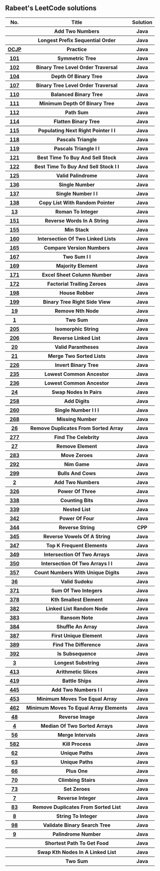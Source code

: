 <h2>Rabeet's LeetCode solutions</h2><center><table><tr><th>No.</th>  <th>Title</th>  <th>Solution</th></tr><tr><th><a href="src/LeetCode/AddTwoNumbers.java"></a></th><th> Add Two Numbers</th><th>Java</th></tr><tr><th><a href="src/LeetCode/LongestPrefixSequentialOrder.java"></a></th><th> Longest Prefix Sequential Order</th><th>Java</th></tr><tr><th><a href="src/LeetCode/OCJP_Practice.java">OCJP</a></th><th> Practice</th><th>Java</th></tr><tr><th><a href="src/LeetCode/Prob101_SymmetricTree.java">101</a></th><th> Symmetric Tree</th><th>Java</th></tr><tr><th><a href="src/LeetCode/Prob102_BinaryTreeLevelOrderTraversal.java">102</a></th><th> Binary Tree Level Order Traversal</th><th>Java</th></tr><tr><th><a href="src/LeetCode/Prob104_DepthOfBinaryTree.java">104</a></th><th> Depth Of Binary Tree</th><th>Java</th></tr><tr><th><a href="src/LeetCode/Prob107_BinaryTreeLevelOrderTraversal.java">107</a></th><th> Binary Tree Level Order Traversal</th><th>Java</th></tr><tr><th><a href="src/LeetCode/Prob110_BalancedBinaryTree.java">110</a></th><th> Balanced Binary Tree</th><th>Java</th></tr><tr><th><a href="src/LeetCode/Prob111_MinimumDepthOfBinaryTree.java">111</a></th><th> Minimum Depth Of Binary Tree</th><th>Java</th></tr><tr><th><a href="src/LeetCode/Prob112_PathSum.java">112</a></th><th> Path Sum</th><th>Java</th></tr><tr><th><a href="src/LeetCode/Prob114_FlattenBinaryTree.java">114</a></th><th> Flatten Binary Tree</th><th>Java</th></tr><tr><th><a href="src/LeetCode/Prob115_PopulatingNextRightPointerII.java">115</a></th><th> Populating Next Right Pointer I I</th><th>Java</th></tr><tr><th><a href="src/LeetCode/Prob118_PascalsTriangle.java">118</a></th><th> Pascals Triangle</th><th>Java</th></tr><tr><th><a href="src/LeetCode/Prob119_PascalsTriangleII.java">119</a></th><th> Pascals Triangle I I</th><th>Java</th></tr><tr><th><a href="src/LeetCode/Prob121_BestTimeToBuyAndSellStock.java">121</a></th><th> Best Time To Buy And Sell Stock</th><th>Java</th></tr><tr><th><a href="src/LeetCode/Prob122_BestTimeToBuyAndSellStockII.java">122</a></th><th> Best Time To Buy And Sell Stock I I</th><th>Java</th></tr><tr><th><a href="src/LeetCode/Prob125_ValidPalindrome.java">125</a></th><th> Valid Palindrome</th><th>Java</th></tr><tr><th><a href="src/LeetCode/Prob136_SingleNumber.java">136</a></th><th> Single Number</th><th>Java</th></tr><tr><th><a href="src/LeetCode/Prob137_SingleNumberII.java">137</a></th><th> Single Number I I</th><th>Java</th></tr><tr><th><a href="src/LeetCode/Prob138_CopyListWithRandomPointer.java">138</a></th><th> Copy List With Random Pointer</th><th>Java</th></tr><tr><th><a href="src/LeetCode/Prob13_RomanToInteger.java">13</a></th><th> Roman To Integer</th><th>Java</th></tr><tr><th><a href="src/LeetCode/Prob151_ReverseWordsInAString.java">151</a></th><th> Reverse Words In A String</th><th>Java</th></tr><tr><th><a href="src/LeetCode/Prob155_MinStack.java">155</a></th><th> Min Stack</th><th>Java</th></tr><tr><th><a href="src/LeetCode/Prob160_IntersectionOfTwoLinkedLists.java">160</a></th><th> Intersection Of Two Linked Lists</th><th>Java</th></tr><tr><th><a href="src/LeetCode/Prob165_CompareVersionNumbers.java">165</a></th><th> Compare Version Numbers</th><th>Java</th></tr><tr><th><a href="src/LeetCode/Prob167_TwoSumII.java">167</a></th><th> Two Sum I I</th><th>Java</th></tr><tr><th><a href="src/LeetCode/Prob169_MajorityElement.java">169</a></th><th> Majority Element</th><th>Java</th></tr><tr><th><a href="src/LeetCode/Prob171_ExcelSheetColumnNumber.java">171</a></th><th> Excel Sheet Column Number</th><th>Java</th></tr><tr><th><a href="src/LeetCode/Prob172_FactorialTrailingZeroes.java">172</a></th><th> Factorial Trailing Zeroes</th><th>Java</th></tr><tr><th><a href="src/LeetCode/Prob198_HouseRobber.java">198</a></th><th> House Robber</th><th>Java</th></tr><tr><th><a href="src/LeetCode/Prob199_BinaryTreeRightSideView.java">199</a></th><th> Binary Tree Right Side View</th><th>Java</th></tr><tr><th><a href="src/LeetCode/Prob19_RemoveNthNode.java">19</a></th><th> Remove Nth Node</th><th>Java</th></tr><tr><th><a href="src/LeetCode/Prob1_TwoSum.java">1</a></th><th> Two Sum</th><th>Java</th></tr><tr><th><a href="src/LeetCode/Prob205_IsomorphicString.java">205</a></th><th> Isomorphic String</th><th>Java</th></tr><tr><th><a href="src/LeetCode/Prob206_ReverseLinkedList.java">206</a></th><th> Reverse Linked List</th><th>Java</th></tr><tr><th><a href="src/LeetCode/Prob20_ValidParantheses.java">20</a></th><th> Valid Parantheses</th><th>Java</th></tr><tr><th><a href="src/LeetCode/Prob21_MergeTwoSortedLists.java">21</a></th><th> Merge Two Sorted Lists</th><th>Java</th></tr><tr><th><a href="src/LeetCode/Prob226_InvertBinaryTree.java">226</a></th><th> Invert Binary Tree</th><th>Java</th></tr><tr><th><a href="src/LeetCode/Prob235_LowestCommonAncestor.java">235</a></th><th> Lowest Common Ancestor</th><th>Java</th></tr><tr><th><a href="src/LeetCode/Prob236_LowestCommonAncestor.java">236</a></th><th> Lowest Common Ancestor</th><th>Java</th></tr><tr><th><a href="src/LeetCode/Prob24_SwapNodesInPairs.java">24</a></th><th> Swap Nodes In Pairs</th><th>Java</th></tr><tr><th><a href="src/LeetCode/Prob258_AddDigits.java">258</a></th><th> Add Digits</th><th>Java</th></tr><tr><th><a href="src/LeetCode/Prob260_SingleNumberIII.java">260</a></th><th> Single Number I I I</th><th>Java</th></tr><tr><th><a href="src/LeetCode/Prob268_MissingNumber.java">268</a></th><th> Missing Number</th><th>Java</th></tr><tr><th><a href="src/LeetCode/Prob26_RemoveDuplicatesFromSortedArray.java">26</a></th><th> Remove Duplicates From Sorted Array</th><th>Java</th></tr><tr><th><a href="src/LeetCode/Prob277_FindTheCelebrity.java">277</a></th><th> Find The Celebrity</th><th>Java</th></tr><tr><th><a href="src/LeetCode/Prob27_RemoveElement.java">27</a></th><th> Remove Element</th><th>Java</th></tr><tr><th><a href="src/LeetCode/Prob283_MoveZeroes.java">283</a></th><th> Move Zeroes</th><th>Java</th></tr><tr><th><a href="src/LeetCode/Prob292_NimGame.java">292</a></th><th> Nim Game</th><th>Java</th></tr><tr><th><a href="src/LeetCode/Prob299_BullsAndCows.java">299</a></th><th> Bulls And Cows</th><th>Java</th></tr><tr><th><a href="src/LeetCode/Prob2_AddTwoNumbers.java">2</a></th><th> Add Two Numbers</th><th>Java</th></tr><tr><th><a href="src/LeetCode/Prob326_PowerOfThree.java">326</a></th><th> Power Of Three</th><th>Java</th></tr><tr><th><a href="src/LeetCode/Prob338_CountingBits.java">338</a></th><th> Counting Bits</th><th>Java</th></tr><tr><th><a href="src/LeetCode/Prob339_NestedList.java">339</a></th><th> Nested List</th><th>Java</th></tr><tr><th><a href="src/LeetCode/Prob342_PowerOfFour.java">342</a></th><th> Power Of Four</th><th>Java</th></tr><tr><th><a href="src/LeetCode/Prob344_ReverseString.java">344</a></th><th> Reverse String</th><th>CPP</th></tr><tr><th><a href="src/LeetCode/Prob345_ReverseVowelsOfAString.java">345</a></th><th> Reverse Vowels Of A String</th><th>Java</th></tr><tr><th><a href="src/LeetCode/Prob347_TopKFrequentElements.java">347</a></th><th> Top K Frequent Elements</th><th>Java</th></tr><tr><th><a href="src/LeetCode/Prob349_IntersectionOfTwoArrays.java">349</a></th><th> Intersection Of Two Arrays</th><th>Java</th></tr><tr><th><a href="src/LeetCode/Prob350_IntersectionOfTwoArraysII.java">350</a></th><th> Intersection Of Two Arrays I I</th><th>Java</th></tr><tr><th><a href="src/LeetCode/Prob357_CountNumbersWithUniqueDigits.java">357</a></th><th> Count Numbers With Unique Digits</th><th>Java</th></tr><tr><th><a href="src/LeetCode/Prob36_ValidSudoku.java">36</a></th><th> Valid Sudoku</th><th>Java</th></tr><tr><th><a href="src/LeetCode/Prob371_SumOfTwoIntegers.java">371</a></th><th> Sum Of Two Integers</th><th>Java</th></tr><tr><th><a href="src/LeetCode/Prob378_KthSmallestElement.java">378</a></th><th> Kth Smallest Element</th><th>Java</th></tr><tr><th><a href="src/LeetCode/Prob382_LinkedListRandomNode.java">382</a></th><th> Linked List Random Node</th><th>Java</th></tr><tr><th><a href="src/LeetCode/Prob383_RansomNote.java">383</a></th><th> Ransom Note</th><th>Java</th></tr><tr><th><a href="src/LeetCode/Prob384_ShuffleAnArray.java">384</a></th><th> Shuffle An Array</th><th>Java</th></tr><tr><th><a href="src/LeetCode/Prob387_FirstUniqueElement.java">387</a></th><th> First Unique Element</th><th>Java</th></tr><tr><th><a href="src/LeetCode/Prob389_FindTheDifference.java">389</a></th><th> Find The Difference</th><th>Java</th></tr><tr><th><a href="src/LeetCode/Prob392_IsSubsequence.java">392</a></th><th> Is Subsequence</th><th>Java</th></tr><tr><th><a href="src/LeetCode/Prob3_LongestSubstring.java">3</a></th><th> Longest Substring</th><th>Java</th></tr><tr><th><a href="src/LeetCode/Prob413_ArithmeticSlices.java">413</a></th><th> Arithmetic Slices</th><th>Java</th></tr><tr><th><a href="src/LeetCode/Prob419_BattleShips.java">419</a></th><th> Battle Ships</th><th>Java</th></tr><tr><th><a href="src/LeetCode/Prob445_AddTwoNumbersII.java">445</a></th><th> Add Two Numbers I I</th><th>Java</th></tr><tr><th><a href="src/LeetCode/Prob453_MinimumMovesToeEqualArray.java">453</a></th><th> Minimum Moves Toe Equal Array</th><th>Java</th></tr><tr><th><a href="src/LeetCode/Prob462_MinimumMovesToEqualArrayElements.java">462</a></th><th> Minimum Moves To Equal Array Elements</th><th>Java</th></tr><tr><th><a href="src/LeetCode/Prob48_ReverseImage.java">48</a></th><th> Reverse Image</th><th>Java</th></tr><tr><th><a href="src/LeetCode/Prob4_MedianOfTwoSortedArrays.java">4</a></th><th> Median Of Two Sorted Arrays</th><th>Java</th></tr><tr><th><a href="src/LeetCode/Prob56_MergeIntervals.java">56</a></th><th> Merge Intervals</th><th>Java</th></tr><tr><th><a href="src/LeetCode/Prob582_KillProcess.java">582</a></th><th> Kill Process</th><th>Java</th></tr><tr><th><a href="src/LeetCode/Prob62_UniquePaths.java">62</a></th><th> Unique Paths</th><th>Java</th></tr><tr><th><a href="src/LeetCode/Prob63_UniquePaths.java">63</a></th><th> Unique Paths</th><th>Java</th></tr><tr><th><a href="src/LeetCode/Prob66_PlusOne.java">66</a></th><th> Plus One</th><th>Java</th></tr><tr><th><a href="src/LeetCode/Prob70_ClimbingStairs.java">70</a></th><th> Climbing Stairs</th><th>Java</th></tr><tr><th><a href="src/LeetCode/Prob73_SetZeroes.java">73</a></th><th> Set Zeroes</th><th>Java</th></tr><tr><th><a href="src/LeetCode/Prob7_ReverseInteger.java">7</a></th><th> Reverse Integer</th><th>Java</th></tr><tr><th><a href="src/LeetCode/Prob83_RemoveDuplicatesFromSortedList.java">83</a></th><th> Remove Duplicates From Sorted List</th><th>Java</th></tr><tr><th><a href="src/LeetCode/Prob8_StringToInteger.java">8</a></th><th> String To Integer</th><th>Java</th></tr><tr><th><a href="src/LeetCode/Prob98_ValidateBinarySearchTree.java">98</a></th><th> Validate Binary Search Tree</th><th>Java</th></tr><tr><th><a href="src/LeetCode/Prob9_PalindromeNumber.java">9</a></th><th> Palindrome Number</th><th>Java</th></tr><tr><th><a href="src/LeetCode/ShortestPathToGetFood.java"></a></th><th> Shortest Path To Get Food</th><th>Java</th></tr><tr><th><a href="src/LeetCode/SwapKthNodesInALinkedList.java"></a></th><th> Swap Kth Nodes In A Linked List</th><th>Java</th></tr><tr><th><a href="src/LeetCode/TwoSum.java"></a></th><th> Two Sum</th><th>Java</th></tr></table></center>